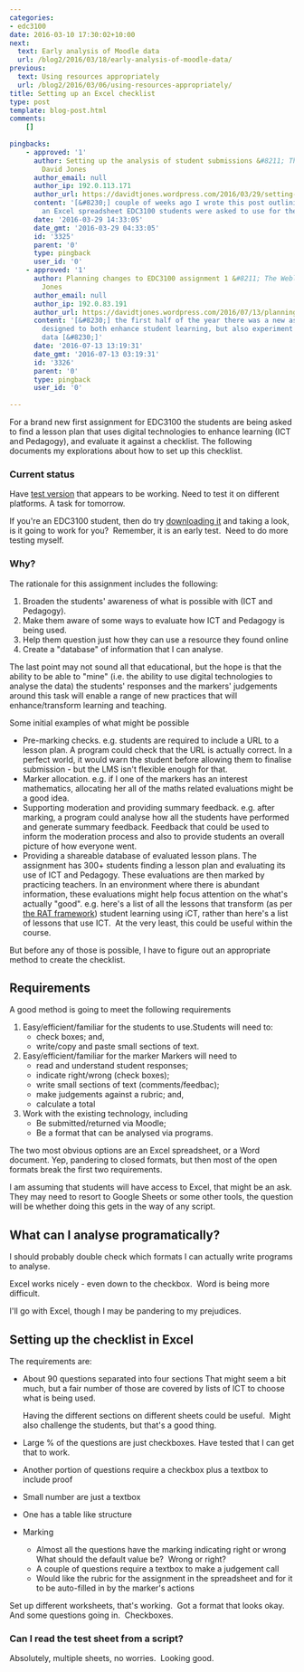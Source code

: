 ```yaml
---
categories:
- edc3100
date: 2016-03-10 17:30:02+10:00
next:
  text: Early analysis of Moodle data
  url: /blog2/2016/03/18/early-analysis-of-moodle-data/
previous:
  text: Using resources appropriately
  url: /blog2/2016/03/06/using-resources-appropriately/
title: Setting up an Excel checklist
type: post
template: blog-post.html
comments:
    []
    
pingbacks:
    - approved: '1'
      author: Setting up the analysis of student submissions &#8211; The Weblog of (a)
        David Jones
      author_email: null
      author_ip: 192.0.113.171
      author_url: https://davidtjones.wordpress.com/2016/03/29/setting-up-the-analysis-of-student-submissions/
      content: '[&#8230;] couple of weeks ago I wrote this post outlining the design of
        an Excel spreadsheet EDC3100 students were asked to use for their first [&#8230;]'
      date: '2016-03-29 14:33:05'
      date_gmt: '2016-03-29 04:33:05'
      id: '3325'
      parent: '0'
      type: pingback
      user_id: '0'
    - approved: '1'
      author: Planning changes to EDC3100 assignment 1 &#8211; The Weblog of (a) David
        Jones
      author_email: null
      author_ip: 192.0.83.191
      author_url: https://davidtjones.wordpress.com/2016/07/13/planning-changes-to-edc3100-assignment-1/
      content: '[&#8230;] the first half of the year there was a new assignment in EDC3100
        designed to both enhance student learning, but also experiment with making the
        data [&#8230;]'
      date: '2016-07-13 13:19:31'
      date_gmt: '2016-07-13 03:19:31'
      id: '3326'
      parent: '0'
      type: pingback
      user_id: '0'
    
---
```

For a brand new first assignment for EDC3100 the students are being asked to find a lesson plan that uses digital technologies to enhance learning (ICT and Pedagogy), and evaluate it against a checklist. The following documents my explorations about how to set up this checklist.

### **Current status**

Have [test version](https://dl.dropboxusercontent.com/u/14025788/edc3100/2016-S1/Assessment/1/EarlyTest.xlsx) that appears to be working. Need to test it on different platforms. A task for tomorrow.

If you're an EDC3100 student, then do try [downloading it](https://dl.dropboxusercontent.com/u/14025788/edc3100/2016-S1/Assessment/1/EarlyTest.xlsx) and taking a look, is it going to work for you?  Remember, it is an early test.  Need to do more testing myself.

### Why?

The rationale for this assignment includes the following:

1. Broaden the students' awareness of what is possible with (ICT and Pedagogy).
2. Make them aware of some ways to evaluate how ICT and Pedagogy is being used.
3. Help them question just how they can use a resource they found online
4. Create a "database" of information that I can analyse.

The last point may not sound all that educational, but the hope is that the ability to be able to "mine" (i.e. the ability to use digital technologies to analyse the data) the students' responses and the markers' judgements around this task will enable a range of new practices that will enhance/transform learning and teaching.

Some initial examples of what might be possible

- Pre-marking checks. e.g. students are required to include a URL to a lesson plan. A program could check that the URL is actually correct. In a perfect world, it would warn the student before allowing them to finalise submission - but the LMS isn't flexible enough for that.
- Marker allocation. e.g. if I one of the markers has an interest mathematics, allocating her all of the maths related evaluations might be a good idea.
- Supporting moderation and providing summary feedback. e.g. after marking, a program could analyse how all the students have performed and generate summary feedback. Feedback that could be used to inform the moderation process and also to provide students an overall picture of how everyone went.
- Providing a shareable database of evaluated lesson plans. The assignment has 300+ students finding a lesson plan and evaluating its use of ICT and Pedagogy. These evaluations are then marked by practicing teachers. In an environment where there is abundant information, these evaluations might help focus attention on the what's actually "good". e.g. here's a list of all the lessons that transform (as per [the RAT framework](http://doverdlc.blogspot.com.au/2013/06/the-rat-samr-transformative-technology.html)) student learning using iCT, rather than here's a list of lessons that use ICT.  At the very least, this could be useful within the course.

But before any of those is possible, I have to figure out an appropriate method to create the checklist.

## Requirements

A good method is going to meet the following requirements

1. Easy/efficient/familiar for the students to use.Students will need to:
    - check boxes; and,
    - write/copy and paste small sections of text.
2. Easy/efficient/familiar for the marker Markers will need to
    - read and understand student responses;
    - indicate right/wrong (check boxes);
    - write small sections of text (comments/feedbac);
    - make judgements against a rubric; and,
    - calculate a total
3. Work with the existing technology, including
    - Be submitted/returned via Moodle;
    - Be a format that can be analysed via programs.

The two most obvious options are an Excel spreadsheet, or a Word document. Yep, pandering to closed formats, but then most of the open formats break the first two requirements.

I am assuming that students will have access to Excel, that might be an ask. They may need to resort to Google Sheets or some other tools, the question will be whether doing this gets in the way of any script.

## What can I analyse programatically?

I should probably double check which formats I can actually write programs to analyse.

Excel works nicely - even down to the checkbox.  Word is being more difficult.

I'll go with Excel, though I may be pandering to my prejudices.

## Setting up the checklist in Excel

The requirements are:

- About 90 questions separated into four sections That might seem a bit much, but a fair number of those are covered by lists of ICT to choose what is being used.
    
    Having the different sections on different sheets could be useful.  Might also challenge the students, but that's a good thing.
- Large % of the questions are just checkboxes. Have tested that I can get that to work.
- Another portion of questions require a checkbox plus a textbox to include proof
- Small number are just a textbox
- One has a table like structure
- Marking
    - Almost all the questions have the marking indicating right or wrong What should the default value be?  Wrong or right?
    - A couple of questions require a textbox to make a judgement call
    - Would like the rubric for the assignment in the spreadsheet and for it to be auto-filled in by the marker's actions

Set up different worksheets, that's working.  Got a format that looks okay. And some questions going in.  Checkboxes.

### Can I read the test sheet from a script?

Absolutely, multiple sheets, no worries.  Looking good.